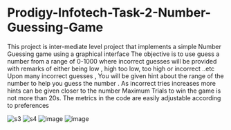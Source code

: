 # Prodigy-Infotech-Task-2-Number-Guessing-Game
This project is inter-mediate level project that implements a simple Number Guessing game using a graphical interface
The objective is to use guess a number from a range of 0-1000 where incorrect guesses will be provided with remarks of either being low , high 
too low, too high or incorrect ..etc
Upon many incorrect guesses , You will be given hint about the range of the number to help you guess the number .
As incorrect tries increases more hints can be given closer to the number 
Maximum Trials to win the game is not more than 20s.
The metrics in the code are easily adjustable according to preferences



![s3](https://github.com/vbj420/Prodigy-Infotech-Task-2-Number-Guessing-Game/assets/93514276/b57ac3ef-6168-4094-b881-6f203973a1e1)
![s4](https://github.com/vbj420/Prodigy-Infotech-Task-2-Number-Guessing-Game/assets/93514276/bb2fd09b-0a5c-47a8-a610-429bc8beb3bc)
![image](https://github.com/vbj420/Prodigy-Infotech-Task-2-Number-Guessing-Game/assets/93514276/3d0ae232-22e0-418f-9b07-7a6537b5b351)
![image](https://github.com/vbj420/Prodigy-Infotech-Task-2-Number-Guessing-Game/assets/93514276/d4535336-cd12-459a-9a4a-bc5c8ecd2447)
